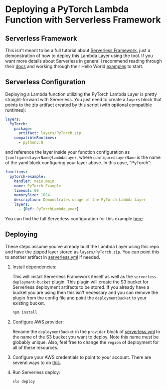 # Deploying a PyTorch Lambda Function with Serverless Framework

## Serverless Framework

This isn't meant to be a full tutorial about [Serverless Framework](https://www.serverless.com/), just a demonstration of how to deploy this Lambda Layer using the tool. If you want more details about Serverless in general I recommend reading through their [docs](https://www.serverless.com/framework/docs/providers/aws/) and working through their Hello World [examples](https://www.serverless.com/framework/docs/providers/aws/examples/hello-world/python/) to start.

## Serverless Configuration

Deploying a Lambda function utilizing the PyTorch Lambda Layer is pretty straight-forward with Serverless. You just need to create a `layers` block that points to the zip artifact created by this script (with optional compatible runtimes):

```yaml
layers:
  PyTorch:
    package:
      artifact: layers/PyTorch.zip
    compatibleRuntimes:
      - python3.8
```

and reference the layer inside your function configuration as `{configuredLayerName}LambdaLayer`, where `configuredLayerName` is the name of the yaml block configuring your layer above. In this case, "PyTorch":

```yaml
functions:
  pytorch-example:
    handler: main.main
    name: PyTorch-Example
    timeout: 60
    memorySize: 1024
    description: Demonstrates usage of the PyTorch Lambda Layer
    layers:
      - {Ref: PyTorchLambdaLayer}
```

You can find the full Serverless configuration for this example [here](./serverless.yml)

## Deploying

These steps assume you've already built the Lambda Layer using this repo and have the zipped layer stored as `layers/PyTorch.zip`. You can point this to another artifact in [serverless.yml](./serverless.yml) if needed.

1) Install dependencies:

    This will install Serverless Framework iteself as well as the `serverless-deployment-bucket` plugin. This plugin will create the S3 bucket for Serverless deployment artifacts to be stored. If you already have a bucket you are using then this isn't necessary and you can remove the plugin from the config file and point the `deploymentBucket` to your existing bucket.

    ```sh
    npm install
    ```

2) Configure AWS provider:

    Rename the `deploymentBucket` in the `provider` block of [serverless.yml](./serverless.yml) to the name of the S3 bucket you want to deploy. Note this name must be globably unique. Also, feel free to change the `region` of deployment for all of these resources.

3) Configure your AWS credentials to point to your account. There are several ways to do [this](https://docs.aws.amazon.com/sdk-for-java/v1/developer-guide/setup-credentials.html).

4) Run Serverless deploy:

    ```sh
    sls deploy
    ```
